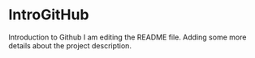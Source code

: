 # IntroGitHub
Introduction to Github
I am editing the README file. Adding some more details about the project description.
